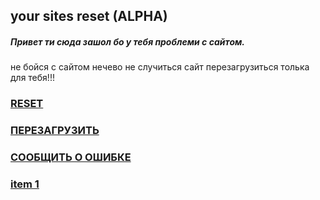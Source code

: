 ## your sites reset (ALPHA)

##### Привет ти сюда зашол бо у тебя проблеми с сайтом.
не бойся с сайтом нечево не случиться сайт перезагрузиться
толька для тебя!!!

### <a href="ERR">RESET</a>
### <a href="https://github.com/mishakorzik/mishakorzik.menu.io">ПЕРЕЗАГРУЗИТЬ</a>
### <a href="/docs/readme.reportbugs.md">СООБЩИТЬ О ОШИБКЕ</a>
### <a href="ERR">item 1 </a>  
